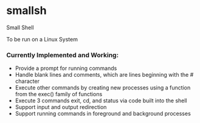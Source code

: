 # smallsh

Small Shell

To be run on a Linux System

### Currently Implemented and Working:

- Provide a prompt for running commands
- Handle blank lines and comments, which are lines beginning with the # character
- Execute other commands by creating new processes using a function from the exec() family of functions
- Execute 3 commands exit, cd, and status via code built into the shell
- Support input and output redirection
- Support running commands in foreground and background processes
